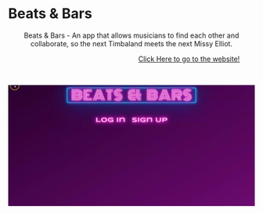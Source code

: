 # Beats & Bars


<p align="center">
  Beats & Bars - An app that allows musicians to find each other and collaborate, so the next Timbaland meets the next Missy Elliot.
</p>

&emsp;&emsp;&emsp;&emsp;&emsp;&emsp;&emsp;&emsp;&emsp;&emsp;&emsp;&emsp;&emsp;&emsp;&emsp;&emsp;&emsp;&emsp;&emsp;[Click Here to go to the website!](https://beatsbars.herokuapp.com/)


&emsp;
<p align="center">
<img src="https://github.com/KSandovalDev/DD---Beats-Bars/blob/master/public/assets/images/Recording__1.gif" width="700">
</p>
